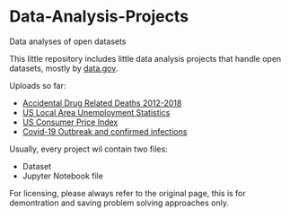 # Data-Analysis-Projects
Data analyses of open datasets


This little repository includes little data analysis projects that handle open datasets, mostly by [data.gov](https://www.data.gov/).

Uploads so far:
- [Accidental Drug Related Deaths 2012-2018](https://catalog.data.gov/dataset/accidental-drug-related-deaths-january-2012-sept-2015)
- [US Local Area Unemployment Statistics](https://azure.microsoft.com/en-us/services/open-datasets/catalog/us-local-area-unemployment-statistics/)
- [US Consumer Price Index](https://azure.microsoft.com/en-us/services/open-datasets/catalog/us-consumer-price-index/)
- [Covid-19 Outbreak and confirmed infections](https://github.com/microsoft/Bing-COVID-19-Data)


Usually, every project wil contain two files:
- Dataset
- Jupyter Notebook file

For licensing, please always refer to the original page, this is for demontration and saving problem solving approaches only.
